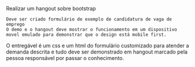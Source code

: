 Realizar um hangout sobre bootstrap

    Deve ser criado formulário de exemplo de candidatura de vaga de emprego
    O demo e o hangout deve mostrar o funcionamento em um dispositivo movel emulado para demonstrar que o design está mobile first.

O entregável é um css e um html do formulário customizado para atender a demanda descrita e tudo deve ser demonstrado em hangout marcado pela pessoa responsável por passar o conhecimento.

